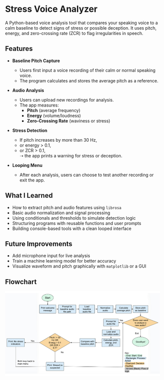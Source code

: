 # Stress Voice Analyzer

A Python-based voice analysis tool that compares your speaking voice to a calm baseline to detect signs of stress or possible deception. It uses pitch, energy, and zero-crossing rate (ZCR) to flag irregularities in speech.

## Features

- **Baseline Pitch Capture**
  - Users first input a voice recording of their calm or normal speaking voice.
  - The program calculates and stores the average pitch as a reference.

- **Audio Analysis**
  - Users can upload new recordings for analysis.
  - The app measures:
    - **Pitch** (average frequency)
    - **Energy** (volume/loudness)
    - **Zero-Crossing Rate** (waviness or stress)

- **Stress Detection**
  - If pitch increases by more than 30 Hz,
  - or energy > 0.1,
  - or ZCR > 0.1,  
    ➝ the app prints a warning for stress or deception.

- **Looping Menu**
  - After each analysis, users can choose to test another recording or exit the app.

## What I Learned

- How to extract pitch and audio features using `librosa`
- Basic audio normalization and signal processing
- Using conditionals and thresholds to simulate detection logic
- Structuring programs with reusable functions and user prompts
- Building console-based tools with a clean looped interface

## Future Improvements

- Add microphone input for live analysis
- Train a machine learning model for better accuracy
- Visualize waveform and pitch graphically with `matplotlib` or a GUI

## Flowchart

![App Flowchart](images/lie-detector-flowchart.png)
